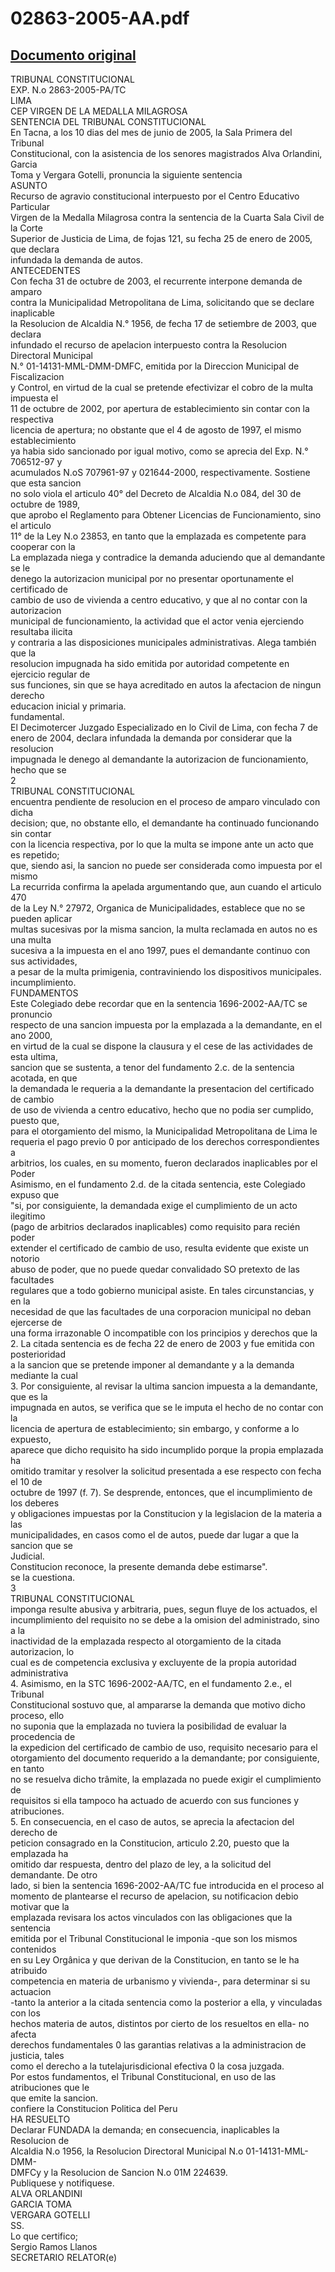 
02863-2005-AA.pdf
=================
  
[Documento original](https://tc.gob.pe/jurisprudencia/2006/02863-2005-AA.pdf)  
---  
TRIBUNAL CONSTITUCIONAL  
EXP. N.o 2863-2005-PA/TC  
LIMA  
CEP VIRGEN DE LA MEDALLA MILAGROSA  
SENTENCIA DEL TRIBUNAL CONSTITUCIONAL  
En Tacna, a los 10 dias del mes de junio de 2005, la Sala Primera del Tribunal  
Constitucional, con la asistencia de los senores magistrados Alva Orlandini, Garcia  
Toma y Vergara Gotelli, pronuncia la siguiente sentencia  
ASUNTO  
Recurso de agravio constitucional interpuesto por el Centro Educativo Particular  
Virgen de la Medalla Milagrosa contra la sentencia de la Cuarta Sala Civil de la Corte  
Superior de Justicia de Lima, de fojas 121, su fecha 25 de enero de 2005, que declara  
infundada la demanda de autos.  
ANTECEDENTES  
Con fecha 31 de octubre de 2003, el recurrente interpone demanda de amparo  
contra la Municipalidad Metropolitana de Lima, solicitando que se declare inaplicable  
la Resolucion de Alcaldia N.° 1956, de fecha 17 de setiembre de 2003, que declara  
infundado el recurso de apelacion interpuesto contra la Resolucion Directoral Municipal  
N.° 01-14131-MML-DMM-DMFC, emitida por la Direccion Municipal de Fiscalizacion  
y Control, en virtud de la cual se pretende efectivizar el cobro de la multa impuesta el  
11 de octubre de 2002, por apertura de establecimiento sin contar con la respectiva  
licencia de apertura; no obstante que el 4 de agosto de 1997, el mismo establecimiento  
ya habia sido sancionado por igual motivo, como se aprecia del Exp. N.° 706512-97 y  
acumulados N.oS 707961-97 y 021644-2000, respectivamente. Sostiene que esta sancion  
no solo viola el articulo 40° del Decreto de Alcaldia N.o 084, del 30 de octubre de 1989,  
que aprobo el Reglamento para Obtener Licencias de Funcionamiento, sino el articulo  
11° de la Ley N.o 23853, en tanto que la emplazada es competente para cooperar con la  
La emplazada niega y contradice la demanda aduciendo que al demandante se le  
denego la autorizacion municipal por no presentar oportunamente el certificado de  
cambio de uso de vivienda a centro educativo, y que al no contar con la autorizacion  
municipal de funcionamiento, la actividad que el actor venia ejerciendo resultaba ilicita  
y contraria a las disposiciones municipales administrativas. Alega también que la  
resolucion impugnada ha sido emitida por autoridad competente en ejercicio regular de  
sus funciones, sin que se haya acreditado en autos la afectacion de ningun derecho  
educacion inicial y primaria.  
fundamental.  
El Decimotercer Juzgado Especializado en lo Civil de Lima, con fecha 7 de  
enero de 2004, declara infundada la demanda por considerar que la resolucion  
impugnada le denego al demandante la autorizacion de funcionamiento, hecho que se  
2  
TRIBUNAL CONSTITUCIONAL  
encuentra pendiente de resolucion en el proceso de amparo vinculado con dicha  
decision; que, no obstante ello, el demandante ha continuado funcionando sin contar  
con la licencia respectiva, por lo que la multa se impone ante un acto que es repetido;  
que, siendo asi, la sancion no puede ser considerada como impuesta por el mismo  
La recurrida confirma la apelada argumentando que, aun cuando el articulo 470  
de la Ley N.° 27972, Organica de Municipalidades, establece que no se pueden aplicar  
multas sucesivas por la misma sancion, la multa reclamada en autos no es una multa  
sucesiva a la impuesta en el ano 1997, pues el demandante continuo con sus actividades,  
a pesar de la multa primigenia, contraviniendo los dispositivos municipales.  
incumplimiento.  
FUNDAMENTOS  
Este Colegiado debe recordar que en la sentencia 1696-2002-AA/TC se pronuncio  
respecto de una sancion impuesta por la emplazada a la demandante, en el ano 2000,  
en virtud de la cual se dispone la clausura y el cese de las actividades de esta ultima,  
sancion que se sustenta, a tenor del fundamento 2.c. de la sentencia acotada, en que  
la demandada le requeria a la demandante la presentacion del certificado de cambio  
de uso de vivienda a centro educativo, hecho que no podia ser cumplido, puesto que,  
para el otorgamiento del mismo, la Municipalidad Metropolitana de Lima le  
requeria el pago previo 0 por anticipado de los derechos correspondientes a  
arbitrios, los cuales, en su momento, fueron declarados inaplicables por el Poder  
Asimismo, en el fundamento 2.d. de la citada sentencia, este Colegiado expuso que  
"si, por consiguiente, la demandada exige el cumplimiento de un acto ilegitimo  
(pago de arbitrios declarados inaplicables) como requisito para recién poder  
extender el certificado de cambio de uso, resulta evidente que existe un notorio  
abuso de poder, que no puede quedar convalidado SO pretexto de las facultades  
regulares que a todo gobierno municipal asiste. En tales circunstancias, y en la  
necesidad de que las facultades de una corporacion municipal no deban ejercerse de  
una forma irrazonable O incompatible con los principios y derechos que la  
2. La citada sentencia es de fecha 22 de enero de 2003 y fue emitida con posterioridad  
a la sancion que se pretende imponer al demandante y a la demanda mediante la cual  
3. Por consiguiente, al revisar la ultima sancion impuesta a la demandante, que es la  
impugnada en autos, se verifica que se le imputa el hecho de no contar con la  
licencia de apertura de establecimiento; sin embargo, y conforme a lo expuesto,  
aparece que dicho requisito ha sido incumplido porque la propia emplazada ha  
omitido tramitar y resolver la solicitud presentada a ese respecto con fecha el 10 de  
octubre de 1997 (f. 7). Se desprende, entonces, que el incumplimiento de los deberes  
y obligaciones impuestas por la Constitucion y la legislacion de la materia a las  
municipalidades, en casos como el de autos, puede dar lugar a que la sancion que se  
Judicial.  
Constitucion reconoce, la presente demanda debe estimarse".  
se la cuestiona.  
3  
TRIBUNAL CONSTITUCIONAL  
imponga resulte abusiva y arbitraria, pues, segun fluye de los actuados, el  
incumplimiento del requisito no se debe a la omision del administrado, sino a la  
inactividad de la emplazada respecto al otorgamiento de la citada autorizacion, lo  
cual es de competencia exclusiva y excluyente de la propia autoridad administrativa  
4. Asimismo, en la STC 1696-2002-AA/TC, en el fundamento 2.e., el Tribunal  
Constitucional sostuvo que, al ampararse la demanda que motivo dicho proceso, ello  
no suponia que la emplazada no tuviera la posibilidad de evaluar la procedencia de  
la expedicion del certificado de cambio de uso, requisito necesario para el  
otorgamiento del documento requerido a la demandante; por consiguiente, en tanto  
no se resuelva dicho trâmite, la emplazada no puede exigir el cumplimiento de  
requisitos si ella tampoco ha actuado de acuerdo con sus funciones y atribuciones.  
5. En consecuencia, en el caso de autos, se aprecia la afectacion del derecho de  
peticion consagrado en la Constitucion, articulo 2.20, puesto que la emplazada ha  
omitido dar respuesta, dentro del plazo de ley, a la solicitud del demandante. De otro  
lado, si bien la sentencia 1696-2002-AA/TC fue introducida en el proceso al  
momento de plantearse el recurso de apelacion, su notificacion debio motivar que la  
emplazada revisara los actos vinculados con las obligaciones que la sentencia  
emitida por el Tribunal Constitucional le imponia -que son los mismos contenidos  
en su Ley Orgânica y que derivan de la Constitucion, en tanto se le ha atribuido  
competencia en materia de urbanismo y vivienda-, para determinar si su actuacion  
-tanto la anterior a la citada sentencia como la posterior a ella, y vinculadas con los  
hechos materia de autos, distintos por cierto de los resueltos en ella- no afecta  
derechos fundamentales 0 las garantias relativas a la administracion de justicia, tales  
como el derecho a la tutelajurisdicional efectiva 0 la cosa juzgada.  
Por estos fundamentos, el Tribunal Constitucional, en uso de las atribuciones que le  
que emite la sancion.  
confiere la Constitucion Politica del Peru  
HA RESUELTO  
Declarar FUNDADA la demanda; en consecuencia, inaplicables la Resolucion de  
Alcaldia N.o 1956, la Resolucion Directoral Municipal N.o 01-14131-MML-DMM-  
DMFCy y la Resolucion de Sancion N.o 01M 224639.  
Publiquese y notifiquese.  
ALVA ORLANDINI  
GARCIA TOMA  
VERGARA GOTELLI  
SS.  
Lo que certifico;  
Sergio Ramos Llanos  
SECRETARIO RELATOR(e)